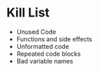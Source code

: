 Kill List
=========
* Unused Code
* Functions and side effects
* Unformatted code
* Repeated code blocks
* Bad variable names
